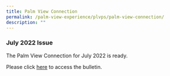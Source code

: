 ```yaml
---
title: Palm View Connection
permalink: /palm-view-experience/plvps/palm-view-connection/
description: ""
---
```



### July 2022 Issue

The Palm View Connection for July 2022 is ready.

Please click [here](https://sites.google.com/plvps.edu.sg/student-intranet/school-bulletin?authuser=0) to access the bulletin.